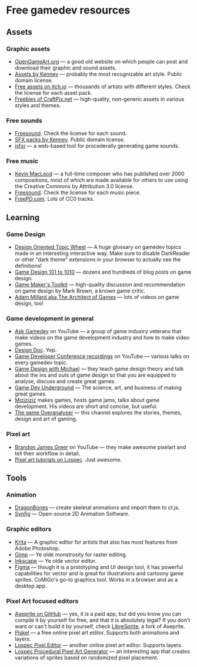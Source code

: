 # Free gamedev resources

## Assets

### Graphic assets

* [OpenGameArt.org](https://opengameart.org/) — a good old website on which people can post and download their graphic and sound assets.
* [Assets by Kenney](https://kenney.nl/assets) — probably the most recognizable art style. Public domain license.
* [Free assets on itch.io](https://itch.io/game-assets/free) — thousands of artists with different styles. Check the license for each asset pack.
* [Freebies of CraftPix.net](https://craftpix.net/freebies/) — high-quality, non-generic assets in various styles and themes.

### Free sounds

* [Freesound](https://freesound.org/). Check the license for each sound.
* [SFX packs by Kenney](https://kenney.nl/assets?q=audio). Public domain license.
* [jsfxr](https://sfxr.me/) — a web-based tool for procederally generating game sounds.

### Free music

* [Kevin MacLeod](https://www.youtube.com/channel/UCSZXFhRIx6b0dFX3xS8L1yQ) — a full-time composer who has published over 2000 compositions, most of which are made available for others to use using the Creative Commons by Attribution 3.0 license.
* [Freesound](https://freesound.org/). Check the license for each music piece.
* [FreePD.com](https://freepd.com/). Lots of CC0 tracks.

## Learning

### Game Design

* [Design Oriented Topic Wheel](https://www.designoriented.net/wheel) — A huge glossary on gamedev topics made in an interesting interactive way. Make sure to disable DarkReader or other "dark theme" extensions in your browser to actually see the definitions!
* [Game Design 101 to 1010](http://critical-gaming.com/gamedesign101/) — dozens and hundreds of blog posts on game design.
* [Game Maker's Toolkit](https://www.youtube.com/channel/UCqJ-Xo29CKyLTjn6z2XwYAw) — high-quality discussion and recommendation on game design by Mark Brown, a known game critic.
* [Adam Millard aka The Architect of Games](https://www.youtube.com/channel/UCY3A_5R_m3PXCn5XDhvBBsg) — lots of videos on game design, too!

### Game development in general

* [Ask Gamedev](https://www.youtube.com/c/AskGamedev/videos) on YouTube — a group of game industry veterans that make videos on the game development industry and how to make video games.
* [Design Doc](https://www.youtube.com/user/Warbot40/featured). Yep.
* [Game Developer Conference recordings](https://www.youtube.com/channel/UC0JB7TSe49lg56u6qH8y_MQ) on YouTube — various talks on every gamedev topic.
* [Game Design with Michael](https://www.youtube.com/@gamedesignwithmichael) — they teach game design theory and talk about the ins and outs of game design so that you are equipped to analyse, discuss and create great games.
* [Game Dev Underground](https://www.youtube.com/channel/UC_hwKJdF3KRAy4QIaiCSMgQ) — The science, art, and business of making great games.
* [Miziziziz](https://www.youtube.com/user/Miziziziz) makes games, hosts game jams, talks about game development. His videos are short and concise, but useful.
* [The game Overanalyser](https://www.youtube.com/channel/UCZMF14eNxvuReRTceX_mbqQ/featured) — this channel explores the stories, themes, design and art of gaming.

### Pixel art

* [Brandon James Greer](https://www.youtube.com/channel/UCC26K7LTSrJK0BPAUyyvtQg) on YouTube — they make awesome pixelart and tell their workflow in detail.
* [Pixel art tutorials on Lospec](https://lospec.com/pixel-art-tutorials). Just awesome.

## Tools

### Animation

* [DragonBones](http://dragonbones.com/) — create skeletal animations and import them to ct.js.
* [Synfig](https://www.synfig.org/) — Open-source 2D Animation Software.

### Graphic editors

* [Krita](https://krita.org/) — A graphic editor for artists that also has most features from Adobe Photoshop.
* [Gimp](https://www.gimp.org/) — Ye olde monstrosity for raster editing.
* [Inkscape](https://inkscape.org/) — Ye olde vector editor.
* [Figma](https://figma.com/) — though it is a prototyping and UI design tool, it has powerful capabilities for vector and is great for illustrations and cartoony game sprites. CoMiGo's go-to graphics tool. Works in a browser and as a desktop app.

### Pixel Art focused editors

* [Aseprite on GitHub](https://github.com/aseprite/aseprite/) — yes, it is a paid app, but did you know you can compile it by yourself for free, and that it is absolutely legal? If you don't want or can't build it by yourself, check [LibreSprite](https://github.com/LibreSprite/LibreSprite/), a fork of Aseprite.
* [Piskel](https://www.piskelapp.com/) — a free online pixel art editor. Supports both animations and layers.
* [Lospec Pixel Editor](https://lospec.com/pixel-editor/) — another online pixel art editor. Supports layers.
* [Lospec Procedural Pixel Art Generator](https://lospec.com/procedural-pixel-art-generator/) — an interesting app that creates variations of sprites based on randomized pixel placement.

